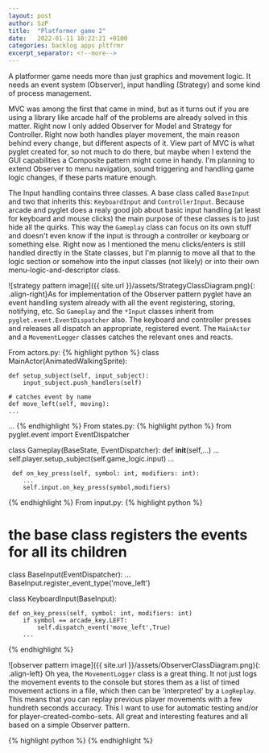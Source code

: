```yaml
---
layout: post
author: SzP
title:  "Platformer game 2"
date:   2022-01-11 10:22:21 +0100
categories: backlog apps pltfrmr
excerpt_separator: <!--more-->
---
```

A platformer game needs more than just graphics and movement logic. It needs an event system (Observer), input handling (Strategy) and some kind of process management.
<!--more-->

MVC was among the first that came in mind, but as it turns out if you are using a library like arcade half of the problems are already solved in this matter. Right now I only added Observer for Model and Strategy for Controller. Right now both handles player movement, the main reason behind every change, but different aspects of it. View part of MVC is what pyglet created for, so not much to do there, but maybe when I extend the GUI capabilities a Composite pattern might come in handy.
I'm planning to extend Observer to menu navigation, sound triggering and handling game logic changes, if these parts mature enough.

The Input handling contains three classes. A base class called `BaseInput` and two that inherits this: `KeyboardInput` and `ControllerInput`. Because arcade and pyglet does a realy good job about basic input handling (at least for keyboard and mouse clicks) the main purpose of these classes is to just hide all the quirks. This way the `Gameplay` class can focus on its own stuff and doesn't even know if the input is through a controller or keyboarg or something else.
Right now as I mentioned the menu clicks/enters is still handled directly in the State classes, but I'm plannig to move all that to the logic section or somehow into the input classes (not likely) or into their own menu-logic-and-descriptor class.

![strategy pattern image]({{ site.url }}/assets/StrategyClassDiagram.png){: .align-right}As for implementation of the Observer pattern pyglet have an event handling system already with all the event registering, storing, notifying, etc. So `Gameplay` and the `*Input` classes inherit from `pyglet.event.EventDispatcher` also. The keyboard and controller presses and releases all dispatch an appropriate, registered event. The `MainActor` and a `MovementLogger` classes catches the relevant ones and reacts.

From actors.py:
{% highlight python %}
class MainActor(AnimatedWalkingSprite):

    def setup_subject(self, input_subject):
        input_subject.push_handlers(self)

    # catches event by name
    def move_left(self, moving):
    ...
...
{% endhighlight %}
From states.py:
{% highlight python %}
from pyglet.event import EventDispatcher

class Gameplay(BaseState, EventDispatcher):
    def __init__(self,...)
        ...
        self.player.setup_subject(self.game_logic.input)
        ...

     def on_key_press(self, symbol: int, modifiers: int):
        ...
        self.input.on_key_press(symbol,modifiers)

{% endhighlight %}
From input.py:
{% highlight python %}

# the base class registers the events for all its children
class BaseInput(EventDispatcher):
    ...
BaseInput.register_event_type('move_left')

class KeyboardInput(BaseInput):

    def on_key_press(self, symbol: int, modifiers: int)
        if symbol == arcade_key.LEFT:
            self.dispatch_event('move_left',True)
        ...

{% endhighlight %}

![observer pattern image]({{ site.url }}/assets/ObserverClassDiagram.png){: .align-left}
Oh yea, the `MovementLogger` class is a great thing. It not just logs the movement events to the console but stores them as a list of timed movement actions in a file, which then can be 'interpreted' by a `LogReplay`. This means that you can replay previous player movements with a few hundreth seconds accuracy. This I want to use for automatic testing and/or for player-created-combo-sets. All great and interesting features and all based on a simple Observer pattern.


{% highlight python %}
{% endhighlight %}